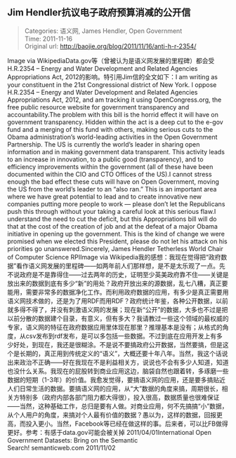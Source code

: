 Jim Hendler抗议电子政府预算消减的公开信
---
    
> Categories: 语义网, James Hendler, Open Government  
> Time: 2011-11-16  
> Original url: <http://baojie.org/blog/2011/11/16/anti-h-r-2354/>
    
Image via WikipediaData.gov等（曾被认为是语义网发展的里程碑）都会受H.R.2354 – Energy and Water Development and Related Agencies Appropriations Act, 2012的影响。特引用Jim信的全文如下：I am writing as your constituent in the 21st Congressional district of New York. I oppose H.R.2354 – Energy and Water Development and Related Agencies Appropriations Act, 2012, and am tracking it using OpenCongress.org, the free public resource website for government transparency and accountability.The problem with this bill is the horrid effect it will have on government transparency. Hidden within the act is a deep cut to the e-gov fund and a merging of this fund with others, making serious cuts to the Obama administration’s world-leading activities in the Open Government Partnership. The US is currently the world’s leader in sharing open information and in making government data transparent. This activity leads to an increase in innovation, to a public good (transparency), and to efficiency improvements within the government (all of these have been documented within the CIO and CTO Offices of the US).I cannot stress enough the bad effect these cuts will have on Open Government, moving the US from the world’s leader to an “also ran.” This is an important area where we have great potential to lead and to create innovative new companies putting more people to work — please don’t let the Republicans push this through without your taking a careful look at this serious flaw.I understand the need to cut the deficit, but this Appropriations bill will do that at the cost of the creation of job and at the defeat of a major Obama initiative in opening up the government. This is the kind of change we were promised when we elected this President, please do not let his attack on his priorities go unanswered.Sincerely, James Hendler Tetherless World Chair of Computer Science RPIImage via Wikipedia我的感想：我现在觉得把“政府数据”看作语义网发展的里程碑——如两年前人们那样想，是不是太乐观了一点。先不说政府是不是靠得住——过去两年的历史，证明至少英美政府靠不住——关键是放出来的数据到底有多少“新”的用处？政府开放出来的源数据，乱七八糟，真正要能用，需要非常多的数据净化工作。而利用政府数据的应用，有多少是真正需要用语义网技术做的，还是为了用RDF而用RDF？政府统计年鉴，各种公开数据，以前就多得不得了，并没有刺激语义网的发展；现在新“公开”的数据，大多也不过是把以前分散的数据建个目录，有意义，但有多大？我请教过一些这个领域的最权威的专家，语义网的特征在政府数据应用里体现在那里？推理基本是没有；从格式的角度，从csv发布到rdf发布，是可以多包括一些数据。不过到底在应用开发上有多少好处，到现在，我还是很糊涂。不是说不要搞政府公开数据，当然要搞，但是这个是长期的，真正用到传统定义的“语义”，大概还要十年八年。当然，我这个话说出来政治不正确——好在我现在不是利益相关方，说说也不会有多少人知道，知道也没什么关系。我现在的屁股转到商业应用这边，脑袋自然也跟着转，多琢磨一些数据的短期（1-3年）的价值。我愈发觉得，要搞语义网的应用，还是要多搞贴近人们日常生活的数据。要搞语义网的应用，从“大”数据的角度来搞，周期很长，相关方特别多（政府内部各部门阻力都大得很），投入很高，数据质量也很难保证——当然，这种基础工作，总归是要有人做。对商业应用，何不先搞搞“小”数据，从个人用户的角度，来搞对个人最有价值的数据？愚以为，这样的数据，回报更高，而投入更小。当然，Facebook等已经在做这样的事。后来者，可以比FB做得更好。参考：有感于data.gov可能会被关掉 2011/04/01International Open Government Datasets: Bring on the Semantic Search! semanticweb.com 2011/11/02     
    